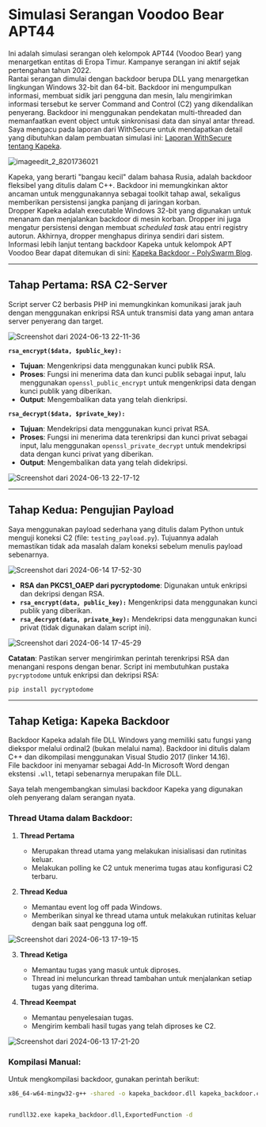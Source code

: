 # Simulasi Serangan Voodoo Bear APT44

Ini adalah simulasi serangan oleh kelompok APT44 (Voodoo Bear) yang menargetkan entitas di Eropa Timur. Kampanye serangan ini aktif sejak pertengahan tahun 2022.  
Rantai serangan dimulai dengan backdoor berupa DLL yang menargetkan lingkungan Windows 32-bit dan 64-bit. Backdoor ini mengumpulkan informasi, membuat sidik jari pengguna dan mesin, lalu mengirimkan informasi tersebut ke server Command and Control (C2) yang dikendalikan penyerang. Backdoor ini menggunakan pendekatan multi-threaded dan memanfaatkan event object untuk sinkronisasi data dan sinyal antar thread.  
Saya mengacu pada laporan dari WithSecure untuk mendapatkan detail yang dibutuhkan dalam pembuatan simulasi ini: [Laporan WithSecure tentang Kapeka](https://labs.withsecure.com/publications/kapeka).

![imageedit_2_8201736021](https://github.com/S3N4T0R-0X0/Voodoo-Bear-APT/assets/121706460/d8af69c6-b3f6-4870-a8d9-6dcf222c7564)

Kapeka, yang berarti "bangau kecil" dalam bahasa Rusia, adalah backdoor fleksibel yang ditulis dalam C++. Backdoor ini memungkinkan aktor ancaman untuk menggunakannya sebagai toolkit tahap awal, sekaligus memberikan persistensi jangka panjang di jaringan korban.  
Dropper Kapeka adalah executable Windows 32-bit yang digunakan untuk menanam dan menjalankan backdoor di mesin korban. Dropper ini juga mengatur persistensi dengan membuat *scheduled task* atau entri registry autorun. Akhirnya, dropper menghapus dirinya sendiri dari sistem.  
Informasi lebih lanjut tentang backdoor Kapeka untuk kelompok APT Voodoo Bear dapat ditemukan di sini: [Kapeka Backdoor - PolySwarm Blog](https://blog.polyswarm.io/voodoo-bears-kapeka-backdoor-targets-critical-infrastructure).

---

## Tahap Pertama: RSA C2-Server

Script server C2 berbasis PHP ini memungkinkan komunikasi jarak jauh dengan menggunakan enkripsi RSA untuk transmisi data yang aman antara server penyerang dan target.

![Screenshot dari 2024-06-13 22-11-36](https://github.com/S3N4T0R-0X0/Voodoo-Bear-APT/assets/121706460/acddd6d1-60cf-4ea9-a259-e844f2ac02a6)

**`rsa_encrypt($data, $public_key):`**  
- **Tujuan**: Mengenkripsi data menggunakan kunci publik RSA.  
- **Proses**: Fungsi ini menerima data dan kunci publik sebagai input, lalu menggunakan `openssl_public_encrypt` untuk mengenkripsi data dengan kunci publik yang diberikan.  
- **Output**: Mengembalikan data yang telah dienkripsi.  

**`rsa_decrypt($data, $private_key):`**  
- **Tujuan**: Mendekripsi data menggunakan kunci privat RSA.  
- **Proses**: Fungsi ini menerima data terenkripsi dan kunci privat sebagai input, lalu menggunakan `openssl_private_decrypt` untuk mendekripsi data dengan kunci privat yang diberikan.  
- **Output**: Mengembalikan data yang telah didekripsi.  

![Screenshot dari 2024-06-13 22-17-12](https://github.com/S3N4T0R-0X0/Voodoo-Bear-APT/assets/121706460/d0701451-ff05-4db8-95fe-e584d688f5b8)

---

## Tahap Kedua: Pengujian Payload

Saya menggunakan payload sederhana yang ditulis dalam Python untuk menguji koneksi C2 (file: `testing_payload.py`). Tujuannya adalah memastikan tidak ada masalah dalam koneksi sebelum menulis payload sebenarnya.

![Screenshot dari 2024-06-14 17-52-30](https://github.com/S3N4T0R-0X0/Voodoo-Bear-APT/assets/121706460/a87fcabf-f491-4b78-b5b3-300d779cafdd)

- **RSA dan PKCS1_OAEP dari pycryptodome**: Digunakan untuk enkripsi dan dekripsi dengan RSA.  
- **`rsa_encrypt(data, public_key):`** Mengenkripsi data menggunakan kunci publik yang diberikan.  
- **`rsa_decrypt(data, private_key):`** Mendekripsi data menggunakan kunci privat (tidak digunakan dalam script ini).  

![Screenshot dari 2024-06-14 17-45-29](https://github.com/S3N4T0R-0X0/Voodoo-Bear-APT/assets/121706460/e947a9df-4a03-4e3b-b4a6-d186ee2c0e04)

**Catatan**: Pastikan server mengirimkan perintah terenkripsi RSA dan menangani respons dengan benar. Script ini membutuhkan pustaka `pycryptodome` untuk enkripsi dan dekripsi RSA:  

    pip install pycryptodome

---

## Tahap Ketiga: Kapeka Backdoor

Backdoor Kapeka adalah file DLL Windows yang memiliki satu fungsi yang diekspor melalui ordinal2 (bukan melalui nama). Backdoor ini ditulis dalam C++ dan dikompilasi menggunakan Visual Studio 2017 (linker 14.16).  
File backdoor ini menyamar sebagai Add-In Microsoft Word dengan ekstensi `.wll`, tetapi sebenarnya merupakan file DLL.  

Saya telah mengembangkan simulasi backdoor Kapeka yang digunakan oleh penyerang dalam serangan nyata.

### Thread Utama dalam Backdoor:

1. **Thread Pertama**  
   - Merupakan thread utama yang melakukan inisialisasi dan rutinitas keluar.
   - Melakukan polling ke C2 untuk menerima tugas atau konfigurasi C2 terbaru.  

2. **Thread Kedua**  
   - Memantau event log off pada Windows.  
   - Memberikan sinyal ke thread utama untuk melakukan rutinitas keluar dengan baik saat pengguna log off.  

![Screenshot dari 2024-06-13 17-19-15](https://github.com/S3N4T0R-0X0/Voodoo-Bear-APT/assets/121706460/aef17efa-64ab-4cd4-8e8c-ff21ec9b6ce5)

3. **Thread Ketiga**  
   - Memantau tugas yang masuk untuk diproses.  
   - Thread ini meluncurkan thread tambahan untuk menjalankan setiap tugas yang diterima.  

4. **Thread Keempat**  
   - Memantau penyelesaian tugas.  
   - Mengirim kembali hasil tugas yang telah diproses ke C2.  

![Screenshot dari 2024-06-13 17-21-20](https://github.com/S3N4T0R-0X0/Voodoo-Bear-APT/assets/121706460/fa745546-7488-4f8b-a118-8c4866418b0c)

### Kompilasi Manual:
Untuk mengkompilasi backdoor, gunakan perintah berikut:  
```bash
x86_64-w64-mingw32-g++ -shared -o kapeka_backdoor.dll kapeka_backdoor.cpp -lws2_32


rundll32.exe kapeka_backdoor.dll,ExportedFunction -d
